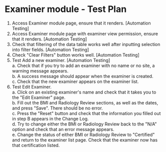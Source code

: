 # Examiner module - Test Plan 
1. Access Examiner module page, ensure that it renders.
   [Automation Testing]
2. Access Examiner module page with examiner view permission, ensure that it renders.
   [Automation Testing]
3. Check that filtering of the data table works well after inputting selection into filter fields.
   [Automation Testing]
4. Check "Clear Filters" button works well.
   [Automation Testing]
5. Test Add a new examiner.
   [Automation Testing]  
    a. Check that if you try to add an examiner with no name or no site, a warning message appears.  
    b. A success message should appear when the examiner is created.  
    c. Check that the new examiner appears on the examiner list. 
6. Test Edit Examiner.  
    a. Click on an existing examiner's name and check that it takes you to the "Edit Examiner" page.    
    b. Fill out the BMI and Radiology Review sections, as well as the dates, and press "Save". There
    should be no error.  
    c. Press the "Reset" button and check that the information you filled out in step B appears in the Change Log.    
    d. Try to change either the BMI or Radiology Review back to the "N/A" option and check that an error message appears.     
    e. Change the status of either BMI or Radiology Review to "Certified" and return to the examiner list page. Check
    that the examiner now has that certification listed.   
